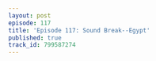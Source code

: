 ```yaml
---
layout: post
episode: 117
title: 'Episode 117: Sound Break--Egypt'
published: true
track_id: 799587274
---
```

<div class='list post-player' track='{{page.track_id}}'></div>
